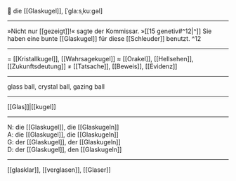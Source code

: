 🔮 die [[Glaskugel]], [ˈɡlaːsˌkuːɡəl]


---
»Nicht nur [[gezeigt]]!« sagte der Kommissar. »[[15 genetiv#^12|^]] Sie haben eine bunte [[Glaskugel]] für diese [[Schleuder]] benutzt. ^12


---
= [[Kristallkugel]], [[Wahrsagekugel]]
≈ [[Orakel]], [[Hellsehen]], [[Zukunftsdeutung]]
≠ [[Tatsache]], [[Beweis]], [[Evidenz]]

---
glass ball, crystal ball, gazing ball

---
[[Glas]]|[[kugel]]

---
N: die [[Glaskugel]], die [[Glaskugeln]]  
A: die [[Glaskugel]], die [[Glaskugeln]]  
G: der [[Glaskugel]], der [[Glaskugeln]]  
D: der [[Glaskugel]], den [[Glaskugeln]]  

---
[[glasklar]], [[verglasen]], [[Glaser]]